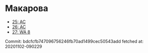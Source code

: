 # Макарова
- [25: AC](25.md)
- [26: AC](26.md)
- [27: WA 8](27.md)

Commit: bdcfcfb747096756246fb70ad1499cec50543add
 fetched at: 20201102-090229
